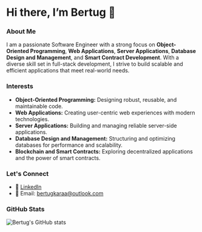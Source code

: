 # Hi there, I’m Bertug 👋

### About Me
I am a passionate Software Engineer with a strong focus on **Object-Oriented Programming**, **Web Applications**, **Server Applications**, **Database Design and Management**, and **Smart Contract Development**. With a diverse skill set in full-stack development, I strive to build scalable and efficient applications that meet real-world needs.

### Interests
- **Object-Oriented Programming:** Designing robust, reusable, and maintainable code.
- **Web Applications:** Creating user-centric web experiences with modern technologies.
- **Server Applications:** Building and managing reliable server-side applications.
- **Database Design and Management:** Structuring and optimizing databases for performance and scalability.
- **Blockchain and Smart Contracts:** Exploring decentralized applications and the power of smart contracts.

### Let's Connect
- 💼 [LinkedIn](https://www.linkedin.com/in/bertug-kara/)
- 📧 Email: [bertugkaraa@outlook.com](mailto:bertugkaraa@outlook.com)

### GitHub Stats
![Bertug's GitHub stats](https://github-readme-stats.vercel.app/api?username=bertugkara&show_icons=true&theme=radical)
